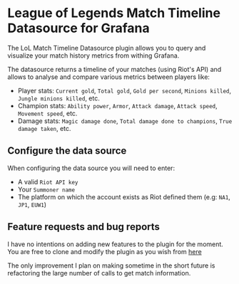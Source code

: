 # League of Legends Match Timeline Datasource for Grafana

The LoL Match Timeline Datasource plugin allows you to query and visualize your match history metrics from withing Grafana.

The datasource returns a timeline of your matches (using Riot's API) and allows to analyse and compare various metrics between players like:
* Player stats: `Current gold`, `Total gold`, `Gold per second`, `Minions killed`, `Jungle minions killed`, etc.
* Champion stats: `Ability power`, `Armor`, `Attack damage`, `Attack speed`, `Movement speed`, etc.
* Damage stats: `Magic damage done`, `Total damage done to champions`, `True damage taken`, etc.

## Configure the data source

When configuring the data source you will need to enter:
* A valid `Riot API key`
* Your `Summoner name`
* The platform on which the account exists as Riot defined them (e.g: `NA1`, `JP1`, `EUW1`)

## Feature requests and bug reports

I have no intentions on adding new features to the plugin for the moment. You are free to clone and modify the plugin as you wish from
[here](#https://github.com/mdvictor/lol-match-timeline)

The only improvement I plan on making sometime in the short future is refactoring the large number of calls to get match information.